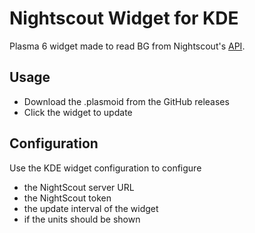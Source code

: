# Nightscout Widget for KDE

Plasma 6 widget made to read BG from Nightscout's [API](https://github.com/nightscout/cgm-remote-monitor).

## Usage

* Download the .plasmoid from the GitHub releases
* Click the widget to update

## Configuration

Use the KDE widget configuration to configure

* the NightScout server URL
* the NightScout token
* the update interval of the widget
* if the units should be shown
